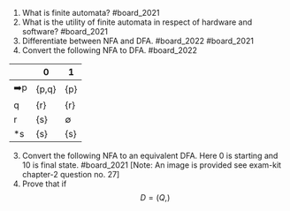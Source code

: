 1. What is finite automata? #board_2021 
2. What is the utility of finite automata in respect of hardware and software? #board_2021 
3. Differentiate between NFA and DFA. #board_2022 #board_2021 
4. Convert the following NFA to DFA. #board_2022 

|     | 0     | 1   |
| --- | ----- | --- |
| ➡️p | {p,q} | {p} |
| q   | {r}   | {r} |
| r   | {s}   | ∅   |
| *s  | {s}   | {s} |

3. Convert the following NFA to an equivalent DFA. Here 0 is starting and 10 is final state. #board_2021 [Note: An image is provided see exam-kit chapter-2 question no. 27]
4. Prove that if $$ D=(Q,) $$